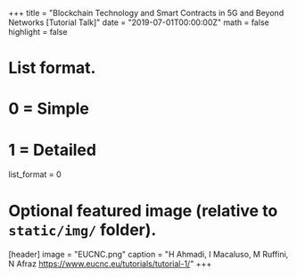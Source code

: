 +++
title = "Blockchain Technology and Smart Contracts in 5G and Beyond Networks [Tutorial Talk]"
date = "2019-07-01T00:00:00Z"
math = false
highlight = false

# List format.
#   0 = Simple
#   1 = Detailed
list_format = 0

# Optional featured image (relative to `static/img/` folder).
[header]
image = "EUCNC.png"
caption = "H Ahmadi, I Macaluso, M Ruffini, N Afraz
https://www.eucnc.eu/tutorials/tutorial-1/"
+++
